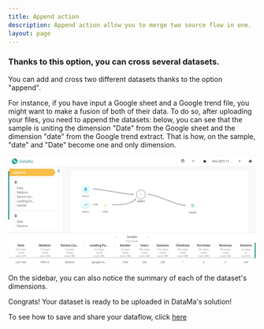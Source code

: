 ```yaml
---
title: Append action
description: Append action allow you to merge two source flow in one.
layout: page
---
```


### Thanks to this option, you can cross several datasets.


You can add and cross two different datasets thanks to the option "append".


For instance, if you have input a Google sheet and a Google trend file, you might want to make a fusion of both of their data. To do so, after uploading your files, you need to append the datasets: below, you can see that the sample is uniting the dimension "Date" from the Google sheet and the dimension "date" from the Google trend extract. That is how, on the sample, "date" and "Date" become one and only dimension.

![Append ui](images/Appendstep1.png)

On the sidebar, you can also notice the summary of each of the dataset's dimensions.

Congrats! Your dataset is ready to be uploaded in DataMa's solution!

To see how to save and share your dataflow, click [here]({{site.url}}/{{site.baseurl}}/prep/header/Saving_and_sharing.html)
